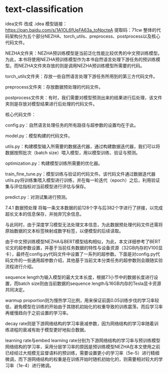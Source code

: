 # text-classification
idea文件 改成 .idea
模型链接：https://pan.baidu.com/s/1A1OL6fUeFA63a_toNpcteA 提取码：71cw
整体的代码架构分为五个部分NEZHA、torch_utils、preprocess、postprocess以及核心代码文件。

NEZHA文件夹：NEZHA预训练模型是当前泛化性能比较优秀的中文预训练模型。为此，本书将使用NEZHA预训练模型作为本书自然语言处理下游任务的预训练模型。而NEZHA文件夹存放的则是调用NEZHA预训练模型所需要的代码。

torch_utils文件夹：存放一些自然语言处理下游任务所用到的第三方代码文件。

preprocess文件夹：存放数据预处理的代码文件。

postprocess文件夹：有时，我们需要对模型预测出来的结果进行后处理，该文件夹则是存放对模型结果进行后处理的代码文件。

核心代码文件：

config.py：自然语言处理任务的所有路径与超参数的设置均在于此。

model.py：模型构建的代码文件。

utils.py：构建模型输入所需要的数据迭代器，通过构建数据迭代器，我们可以将数据按照批次（batch size）喂入模型，用以模型训练、验证与预测。

optimization.py：构建模型训练所需要的优化器。

train_fine_tune.py：模型训练与验证的代码文件。该代码文件通过数据迭代器utils.py将训练集喂入模型进行训练，并在每一轮迭代（epoch）之后，利用验证集与评估指标对当前模型进行评估与保存。

predict.py：对测试集进行预测。


7.4.1 数据预处理
将每一条文本数据的前128个字与后382个字进行了拼接，以完成超长文本的信息保存，并抛弃冗余信息。

与此同时，由于深度学习模型无法处理文本信息，为此数据预处理代码文件还需将原始数据的文本标签映射成数字标签，以便模型的后续读取。

由于中文预训练模型NEZHA与BERT模型结构相似，为此，本文详细参考了BERT论文的超参数设置，并基于当前任务数据的特性与设备资源（32GB内存的V100显卡），最终在config.py代码文件中设置了一系列的超参数。下面是对config.py代码文件的一些通用超参数介绍，其他基于当前文本分类任务的超参数则会跟随实验流程进行介绍。

sequence length为输入模型的最大文本长度，根据7.1小节中的数据长度进行设置，而batch size则由当前数据的sequence length与16GB内存的Tesla显卡资源共同决定。

warmup proportion则为慢热学习比例，用来保证前面0.05训练步伐的学习率较低，避免模型在训练的开始由于其随机初始化的权重导致的训练震荡，而后学习率再缓慢趋向于之前设置的学习率。

decay rate则是下游网络结构的学习率衰减参数，因为网络结构的学习率随着训练进程的衰减有助于模型更好地拟合数据。

learning rate与embed learning rate分别为下游网络结构的学习率与预训练模型网络结构的学习率，采用分层学习率的原因是预训练模型NEZHA在本文使用之前已经经过大规模无监督语料的预训练，需要设置更小的学习率（5e-5）进行精细微调，而下游网络结构的权重是在训练开始时随机初始化的，则需要相对较大的学习率（1e-4）进行微调。
